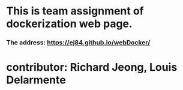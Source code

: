# This is team assignment of dockerization web page.
### The address: https://ej84.github.io/webDocker/
# contributor: Richard Jeong, Louis Delarmente
